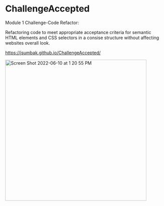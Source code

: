 # ChallengeAccepted
Module 1 Challenge-Code Refactor:

Refactoring code to meet appropriate acceptance criteria for semantic HTML elements and CSS selectors in a consise structure without affecting websites overall look.

https://jsumbak.github.io/ChallengeAccepted/

<img width="450" alt="Screen Shot 2022-06-10 at 1 20 55 PM" src="https://user-images.githubusercontent.com/101616365/173144630-d3007466-0e5c-4316-b7bd-2e291497ba01.png">
